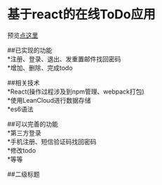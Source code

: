  基于react的在线ToDo应用<br>
======================================================
预览[点这里]( https://101piano.github.io/todo-login/build/index.html)<br>

##已实现的功能<br>
*注册、登录、退出、发重置邮件找回密码<br>
*增加、删除、完成todo<br>


##相关技术<br>
*React(操作过程涉及到npm管理、webpack打包)<br>
*使用LeanCloud进行数据存储<br>
*es6语法<br>


##可以完善的功能<br>
*第三方登录<br>
*手机注册、短信验证码找回密码<br>
*修改todo<br>
*等等<br>


##二级标题  
